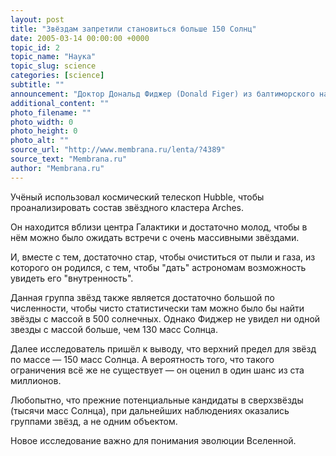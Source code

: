 ```yaml
---
layout: post
title: "Звёздам запретили становиться больше 150 Солнц"
date: 2005-03-14 00:00:00 +0000
topic_id: 2
topic_name: "Наука"
topic_slug: science
categories: [science]
subtitle: ""
announcement: "Доктор Дональд Фиджер (Donald Figer) из балтиморского научного института космического телескопа (Space Telescope Science Institute) провёл наблюдения и расчёты, показавшие, что верхний предел массы звезды не так велик, как считалось ранее — всего 150 солнечных масс."
additional_content: ""
photo_filename: ""
photo_width: 0
photo_height: 0
photo_alt: ""
source_url: "http://www.membrana.ru/lenta/?4389"
source_text: "Membrana.ru"
author: "Membrana.ru"
---
```

Учёный использовал космический телескоп Hubble, чтобы проанализировать состав звёздного кластера Arches.

Он находится вблизи центра Галактики и достаточно молод, чтобы в нём можно было ожидать встречи с очень массивными звёздами.

И, вместе с тем, достаточно стар, чтобы очиститься от пыли и газа, из которого он родился, с тем, чтобы "дать" астрономам возможность увидеть его "внутренность".

Данная группа звёзд также является достаточно большой по численности, чтобы чисто статистически там можно было бы найти звёзды с массой в 500 солнечных. Однако Фиджер не увидел ни одной звезды с массой больше, чем 130 масс Солнца.

Далее исследователь пришёл к выводу, что верхний предел для звёзд по массе — 150 масс Солнца. А вероятность того, что такого ограничения всё же не существует — он оценил в один шанс из ста миллионов.

Любопытно, что прежние потенциальные кандидаты в сверхзвёзды (тысячи масс Солнца), при дальнейших наблюдениях оказались группами звёзд, а не одним объектом.

Новое исследование важно для понимания эволюции Вселенной.
